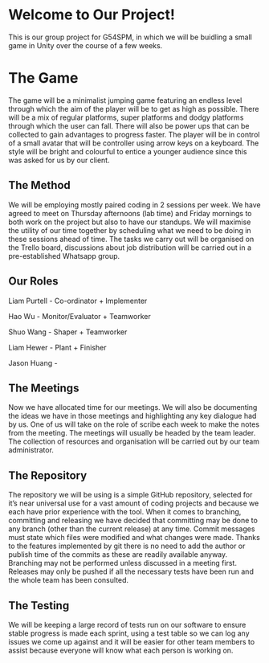 # Welcome to Our Project!

This is our group project for G54SPM, in which we will be buidling a small game in Unity over the course of a few weeks.

# The Game
The game will be a minimalist jumping game featuring an endless level through which the aim of the player will be to get as high as possible. There will be a mix of regular platforms, super platforms and dodgy platforms through which the user can fall. There will also be power ups that can be collected to gain advantages to progress faster. The player will be in control of a small avatar that will be controller using arrow keys on a keyboard. The style will be bright and colourful to entice a younger audience since this was asked for us by our client.


## The Method

We will be employing mostly paired coding in 2 sessions per week. We have agreed to meet on Thursday afternoons (lab time) and Friday mornings to both work on the project but also to have our standups. We will maximise the utility of our time together by scheduling what we need to be doing in these sessions ahead of time. The tasks we carry out will be organised on the Trello board, discussions about job distribution will be carried out in a pre-established Whatsapp group.

## Our Roles

Liam Purtell - Co-ordinator + Implementer

Hao Wu - Monitor/Evaluator + Teamworker

Shuo Wang - Shaper + Teamworker

Liam Hewer - Plant + Finisher

Jason Huang -

## The Meetings

Now we have allocated time for our meetings. We will also be documenting the ideas we have in those meetings and highlighting any key dialogue had by us. One of us will take on the role of scribe each week to make the notes from the meeting. The meetings will usually be headed by the team leader. The collection of resources and organisation will be carried out by our team administrator.

## The Repository

The repository we will be using is a simple GitHub repository, selected for it’s near universal use for a vast amount of coding projects and because we each have prior experience with the tool. When it comes to branching, committing and releasing we have decided that committing may be done to any branch (other than the current release) at any time. Commit messages must state which files were modified and what changes were made. Thanks to the features implemented by git there is no need to add the author or publish time of the commits as these are readily available anyway. Branching may not be performed unless discussed in a meeting first. Releases may only be pushed if all the necessary tests have been run and the whole team has been consulted.

## The Testing

We will be keeping a large record of tests run on our software to ensure stable progress is made each sprint, using a test table so we can log any issues we come up against and it will be easier for other team members to assist because everyone will know what each person is working on.

